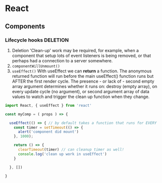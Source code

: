 # React
## Components
### Lifecycle hooks DELETION
1. Deletion
'Clean-up' work may be required, for example, when a component that setup lots of event listeners is being removed, or that perhaps had a connection to a server somewhere.
1. `componentWillUnmount()`
1. `useEffect()`
With useEffect we can **return** a function.  The anonymous returned function will run before the main useEffect() function runs but AFTER the first render cycle.  The presence - or lack of - second empty array argument determines whether it runs on: destroy (empty array), on every update cycle (no argument), or second argument array of data values to watch and trigger the clean up function when they change.
```javascript
import React, { useEffect } from 'react'

const myComp = ( props ) => {

  useEffect(() => { // by default takes a function that runs for EVERY render cycle  
    const timer = setTimeout(() => {
      alert('component did mount')
    }, 1000);

    return () => {
      clearTimeout(timer) // can cleanup timer as well!
      console.log('clean up work in useEffect')
    }

  }, [])

}
```    
